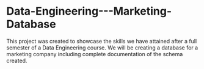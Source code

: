 # Data-Engineering---Marketing-Database
This project was created to showcase the skills we have attained after a full semester of a Data Engineering course. We will be creating a database for a marketing company including complete documentation of the schema created. 
